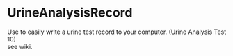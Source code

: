# UrineAnalysisRecord
Use to easily write a urine test record to your computer. (Urine Analysis Test 10)
<br>see wiki.
